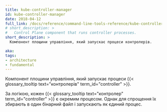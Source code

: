 ```yaml
---
title: kube-controller-manager
id: kube-controller-manager
date: 2018-04-12
full_link: /docs/reference/command-line-tools-reference/kube-controller-manager/
# short_description: >
#   Control Plane component that runs controller processes.
short_description: >
  Компонент площини управління, який запускає процеси контролерів.

aka: 
tags:
- architecture
- fundamental
---
```

<!-- Control Plane component that runs {{< glossary_tooltip text="controller" term_id="controller" >}} processes. -->
Компонент площини управління, який запускає процеси {{< glossary_tooltip text="контролерів" term_id="controller" >}}.

<!--more-->

<!-- Logically, each {{< glossary_tooltip text="controller" term_id="controller" >}} is a separate process, but to reduce complexity, they are all compiled into a single binary and run in a single process. -->
За логікою, кожен {{< glossary_tooltip text="контролер" term_id="controller" >}} є окремим процесом. Однак для спрощення їх збирають в один бінарний файл і запускають як єдиний процес.
